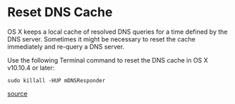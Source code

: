 # Reset DNS Cache

OS X keeps a local cache of resolved DNS queries for a time defined by the DNS server. Sometimes it might be necessary to reset the cache immediately and re-query a DNS server.

Use the following Terminal command to reset the DNS cache in OS X v10.10.4 or later:
```
sudo killall -HUP mDNSResponder
```

[source](https://support.apple.com/en-us/HT202516)

